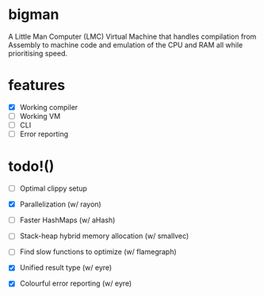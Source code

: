 # bigman
A Little Man Computer (LMC) Virtual Machine that handles compilation from Assembly to machine code and emulation of the CPU and RAM all while prioritising speed.

# features
- [x] Working compiler
- [ ] Working VM
- [ ] CLI
- [ ] Error reporting

# todo!()
- [ ] Optimal clippy setup
- [x] Parallelization (w/ rayon)
- [ ] Faster HashMaps (w/ aHash)
- [ ] Stack-heap hybrid memory allocation (w/ smallvec)
- [ ] Find slow functions to optimize (w/ flamegraph)
- [x] Unified result type (w/ eyre)
- [x] Colourful error reporting (w/ eyre)


